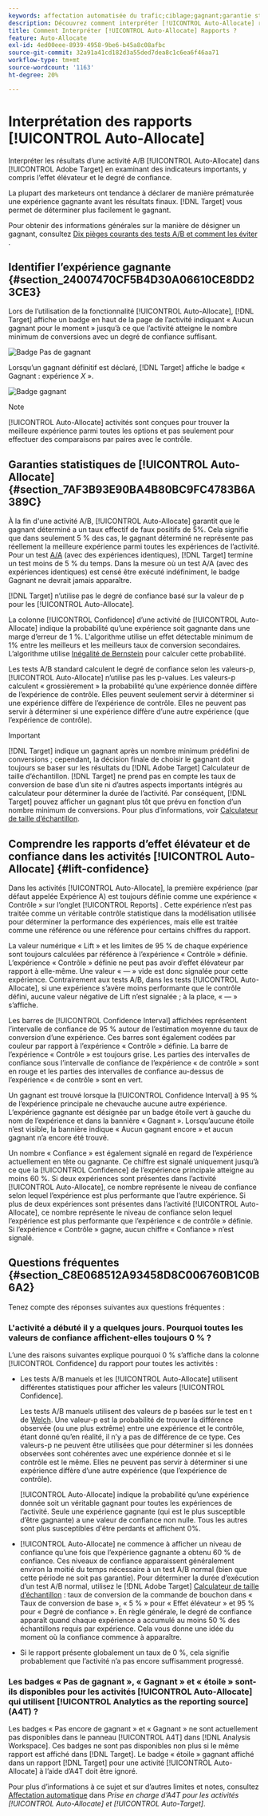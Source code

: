 ```yaml
---
keywords: affectation automatisée du trafic;ciblage;gagnant;garantie statistique;confiance;déterminer le gagnant;effet élévateur;confiance;par défaut;expérience par défaut;affectation automatique;affectation automatique
description: Découvrez comment interpréter [!UICONTROL Auto-Allocate] résultats des activités A/B, en vous concentrant sur les indicateurs clés tels que l’effet élévateur et le degré de confiance.
title: Comment Interpréter [!UICONTROL Auto-Allocate] Rapports ?
feature: Auto-Allocate
exl-id: 4ed00eee-8939-4958-9be6-b45a8c08afbc
source-git-commit: 32a91a41cd182d3a55ded7dea8c1c6ea6f46aa71
workflow-type: tm+mt
source-wordcount: '1163'
ht-degree: 20%

---
```


# Interprétation des rapports [!UICONTROL Auto-Allocate]

Interpréter les résultats d’une activité A/B [!UICONTROL Auto-Allocate] dans [!UICONTROL Adobe Target] en examinant des indicateurs importants, y compris l’effet élévateur et le degré de confiance.

La plupart des marketeurs ont tendance à déclarer de manière prématurée une expérience gagnante avant les résultats finaux. [!DNL Target] vous permet de déterminer plus facilement le gagnant.

Pour obtenir des informations générales sur la manière de désigner un gagnant, consultez [ Dix pièges courants des tests A/B et comment les éviter ](/help/main/c-activities/t-test-ab/common-ab-testing-pitfalls.md).

## Identifier l’expérience gagnante {#section_24007470CF5B4D30A06610CE8DD23CE3}

Lors de l’utilisation de la fonctionnalité [!UICONTROL Auto-Allocate], [!DNL Target] affiche un badge en haut de la page de l’activité indiquant « Aucun gagnant pour le moment » jusqu’à ce que l’activité atteigne le nombre minimum de conversions avec un degré de confiance suffisant.

![Badge Pas de gagnant](/help/main/c-activities/automated-traffic-allocation/assets/no-winner-new.png)

Lorsqu’un gagnant définitif est déclaré, [!DNL Target] affiche le badge « Gagnant : expérience *X* ».

![Badge gagnant](/help/main/c-activities/automated-traffic-allocation/assets/winner-new.png)

>[!NOTE]
>
>[!UICONTROL Auto-Allocate] activités sont conçues pour trouver la meilleure expérience parmi toutes les options et pas seulement pour effectuer des comparaisons par paires avec le contrôle.

## Garanties statistiques de [!UICONTROL Auto-Allocate] {#section_7AF3B93E90BA4B80BC9FC4783B6A389C}

À la fin d&#39;une activité A/B, [!UICONTROL Auto-Allocate] garantit que le gagnant déterminé a un taux effectif de faux positifs de 5%. Cela signifie que dans seulement 5 % des cas, le gagnant déterminé ne représente pas réellement la meilleure expérience parmi toutes les expériences de l’activité. Pour un test [A/A](/help/main/c-activities/t-test-ab/aa-testing.md) (avec des expériences identiques), [!DNL Target] termine un test moins de 5 % du temps. Dans la mesure où un test A/A (avec des expériences identiques) est censé être exécuté indéfiniment, le badge Gagnant ne devrait jamais apparaître.

[!DNL Target] n’utilise pas le degré de confiance basé sur la valeur de p pour les [!UICONTROL Auto-Allocate].

La colonne [!UICONTROL Confidence] d’une activité de [!UICONTROL Auto-Allocate] indique la probabilité qu’une expérience soit gagnante dans une marge d’erreur de 1 %. L&#39;algorithme utilise un effet détectable minimum de 1% entre les meilleurs et les meilleurs taux de conversion secondaires. L’algorithme utilise [Inégalité de Bernstein](https://en.wikipedia.org/wiki/Bernstein_inequalities_%28probability_theory%29) pour calculer cette probabilité.

Les tests A/B standard calculent le degré de confiance selon les valeurs-p, [!UICONTROL Auto-Allocate] n’utilise pas les p-values. Les valeurs-p calculent « grossièrement » la probabilité qu’une expérience donnée diffère de l’expérience de contrôle. Elles peuvent seulement servir à déterminer si une expérience diffère de l’expérience de contrôle. Elles ne peuvent pas servir à déterminer si une expérience diffère d’une autre expérience (que l’expérience de contrôle).

>[!IMPORTANT]
>
>[!DNL Target] indique un gagnant après un nombre minimum prédéfini de conversions ; cependant, la décision finale de choisir le gagnant doit toujours se baser sur les résultats du [!DNL Adobe Target] Calculateur de taille d’échantillon. [!DNL Target] ne prend pas en compte les taux de conversion de base d’un site ni d’autres aspects importants intégrés au calculateur pour déterminer la durée de l’activité. Par conséquent, [!DNL Target] pouvez afficher un gagnant plus tôt que prévu en fonction d’un nombre minimum de conversions. Pour plus d’informations, voir [Calculateur de taille d’échantillon](/help/main/c-activities/t-test-ab/sample-size-determination.md#section_6B8725BD704C4AFE939EF2A6B6E834E6).

## Comprendre les rapports d’effet élévateur et de confiance dans les activités [!UICONTROL Auto-Allocate] {#lift-confidence}

Dans les activités [!UICONTROL Auto-Allocate], la première expérience (par défaut appelée Expérience A) est toujours définie comme une expérience « Contrôle » sur l’onglet [!UICONTROL Reports] . Cette expérience n’est pas traitée comme un véritable contrôle statistique dans la modélisation utilisée pour déterminer la performance des expériences, mais elle est traitée comme une référence ou une référence pour certains chiffres du rapport.

La valeur numérique « Lift » et les limites de 95 % de chaque expérience sont toujours calculées par référence à l’expérience « Contrôle » définie. L’expérience « Contrôle » définie ne peut pas avoir d’effet élévateur par rapport à elle-même. Une valeur « — » vide est donc signalée pour cette expérience. Contrairement aux tests A/B, dans les tests [!UICONTROL Auto-Allocate], si une expérience s’avère moins performante que le contrôle défini, aucune valeur négative de Lift n’est signalée ; à la place, « — » s’affiche.

Les barres de [!UICONTROL Confidence Interval] affichées représentent l’intervalle de confiance de 95 % autour de l’estimation moyenne du taux de conversion d’une expérience. Ces barres sont également codées par couleur par rapport à l’expérience « Contrôle » définie. La barre de l’expérience « Contrôle » est toujours grise. Les parties des intervalles de confiance sous l’intervalle de confiance de l’expérience « de contrôle » sont en rouge et les parties des intervalles de confiance au-dessus de l’expérience « de contrôle » sont en vert.

Un gagnant est trouvé lorsque la [!UICONTROL Confidence Interval] à 95 % de l’expérience principale ne chevauche aucune autre expérience. L’expérience gagnante est désignée par un badge étoile vert à gauche du nom de l’expérience et dans la bannière « Gagnant ». Lorsqu’aucune étoile n’est visible, la bannière indique « Aucun gagnant encore » et aucun gagnant n’a encore été trouvé.

Un nombre « Confiance » est également signalé en regard de l’expérience actuellement en tête ou gagnante. Ce chiffre est signalé uniquement jusqu’à ce que la [!UICONTROL Confidence] de l’expérience principale atteigne au moins 60 %. Si deux expériences sont présentes dans l’activité [!UICONTROL Auto-Allocate], ce nombre représente le niveau de confiance selon lequel l’expérience est plus performante que l’autre expérience. Si plus de deux expériences sont présentes dans l’activité [!UICONTROL Auto-Allocate], ce nombre représente le niveau de confiance selon lequel l’expérience est plus performante que l’expérience « de contrôle » définie. Si l’expérience « Contrôle » gagne, aucun chiffre « Confiance » n’est signalé.

## Questions fréquentes {#section_C8E068512A93458D8C006760B1C0B6A2}

Tenez compte des réponses suivantes aux questions fréquentes :

### L&#39;activité a débuté il y a quelques jours. Pourquoi toutes les valeurs de confiance affichent-elles toujours 0 % ?

L’une des raisons suivantes explique pourquoi 0 % s’affiche dans la colonne [!UICONTROL Confidence] du rapport pour toutes les activités :

* Les tests A/B manuels et les [!UICONTROL Auto-Allocate] utilisent différentes statistiques pour afficher les valeurs [!UICONTROL Confidence].

  Les tests A/B manuels utilisent des valeurs de p basées sur le test en t de [Welch](https://en.wikipedia.org/wiki/Welch%27s_t-test). Une valeur-p est la probabilité de trouver la différence observée (ou une plus extrême) entre une expérience et le contrôle, étant donné qu’en réalité, il n’y a pas de différence de ce type. Ces valeurs-p ne peuvent être utilisées que pour déterminer si les données observées sont cohérentes avec une expérience donnée et si le contrôle est le même. Elles ne peuvent pas servir à déterminer si une expérience diffère d’une autre expérience (que l’expérience de contrôle).

  [!UICONTROL Auto-Allocate] indique la probabilité qu’une expérience donnée soit un véritable gagnant pour toutes les expériences de l’activité. Seule une expérience gagnante (qui est le plus susceptible d’être gagnante) a une valeur de confiance non nulle. Tous les autres sont plus susceptibles d&#39;être perdants et affichent 0%.

* [!UICONTROL Auto-Allocate] ne commence à afficher un niveau de confiance qu’une fois que l’expérience gagnante a obtenu 60 % de confiance. Ces niveaux de confiance apparaissent généralement environ la moitié du temps nécessaire à un test A/B normal (bien que cette période ne soit pas garantie). Pour déterminer la durée d’exécution d’un test A/B normal, utilisez le [!DNL Adobe Target] [Calculateur de taille d’échantillon](/help/main/c-activities/t-test-ab/sample-size-determination.md#section_6B8725BD704C4AFE939EF2A6B6E834E6) : taux de conversion de la commande de bouchon dans « Taux de conversion de base », « 5 % » pour « Effet élévateur » et 95 % pour « Degré de confiance ». En règle générale, le degré de confiance apparaît quand chaque expérience a accumulé au moins 50 % des échantillons requis par expérience. Cela vous donne une idée du moment où la confiance commence à apparaître.

* Si le rapport présente globalement un taux de 0 %, cela signifie probablement que l’activité n’a pas encore suffisamment progressé.

### Les badges « Pas de gagnant », « Gagnant » et « étoile » sont-ils disponibles pour les activités [!UICONTROL Auto-Allocate] qui utilisent [!UICONTROL Analytics as the reporting source] (A4T) ?

Les badges « Pas encore de gagnant » et « Gagnant » ne sont actuellement pas disponibles dans le panneau [!UICONTROL A4T] dans [!DNL Analysis Workspace]. Ces badges ne sont pas disponibles non plus si le même rapport est affiché dans [!DNL Target]. Le badge « étoile » gagnant affiché dans un rapport [!DNL Target] pour une activité [!UICONTROL Auto-Allocate] à l’aide d’A4T doit être ignoré.

Pour plus d’informations à ce sujet et sur d’autres limites et notes, consultez [Affectation automatique](/help/main/c-integrating-target-with-mac/a4t/a4t-at-aa.md#aa) dans *Prise en charge d’A4T pour les activités [!UICONTROL Auto-Allocate] et [!UICONTROL Auto-Target]*.
